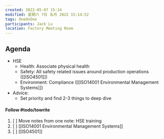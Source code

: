 ```yaml
---
created: 2022-05-07 15:14
modified: 星期六 7日 五月 2022 15:14:52
tags: OneOnOne
participants: Jack Lu
location: Factory Meeting Room
---
```


## Agenda
- HSE
	- Health: Associate physical health
	- Safety: All safety related issues around production operations ([[ISO4501]])
	- Environment: Compliance ([[ISO14001 Environmental Management Systems]])
- Advice:
	- Set priority and find 2-3 things to deep dive

#### Follow #todo/towrite 
1. [ ] Move notes from one note: HSE training
2. [ ] [[ISO14001 Environmental Management Systems]]
3. [ ] [[ISO4501]]